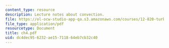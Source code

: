 ```yaml
---
content_type: resource
description: Lecture notes about convection.
file: https://ol-ocw-studio-app-qa.s3.amazonaws.com/courses/12-820-turbulence-in-the-ocean-and-atmosphere-spring-2007/dc4dec956232ae15711864eb7cb32c40_ch4.pdf
file_type: application/pdf
resourcetype: Document
title: ch4.pdf
uid: dc4dec95-6232-ae15-7118-64eb7cb32c40
---
```

